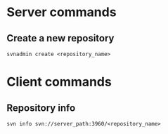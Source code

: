 # Server commands
## Create a new repository
```svnadmin create <repository_name>```



# Client commands

## Repository info
```svn info svn://server_path:3960/<repository_name>```

